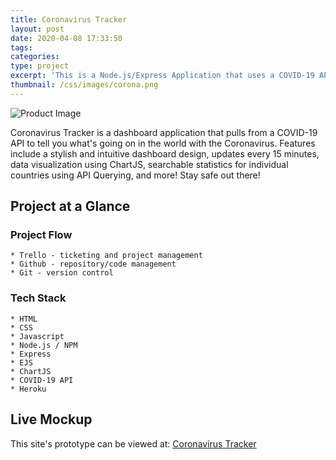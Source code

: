 ```yaml
---
title: Coronavirus Tracker
layout: post
date: 2020-04-08 17:33:50
tags:
categories:
type: project
excerpt: 'This is a Node.js/Express Application that uses a COVID-19 API and ChartJS to display a dashboard of Coronavirus stats and updates.'
thumbnail: /css/images/corona.png
---
```

![Product Image](/css/images/corona.png "Site Excerpt")

Coronavirus Tracker is a dashboard application that pulls from a COVID-19 API to tell you what's going on in the world with the Coronavirus. Features include a stylish and intuitive dashboard design, updates every 15 minutes, data visualization using ChartJS, searchable statistics for individual countries using API Querying, and more! Stay safe out there!

## Project at a Glance

### Project Flow
    * Trello - ticketing and project management
    * Github - repository/code management
    * Git - version control

### Tech Stack
    * HTML
    * CSS
    * Javascript
    * Node.js / NPM
    * Express
    * EJS
    * ChartJS
    * COVID-19 API
    * Heroku

## Live Mockup 
This site's prototype can be viewed at: [Coronavirus Tracker](https://dash-4-coronavirus.herokuapp.com) 